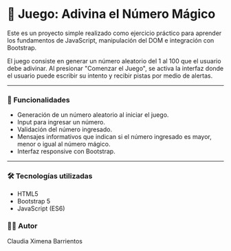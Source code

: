 # 🎲 Juego: Adivina el Número Mágico

Este es un proyecto simple realizado como ejercicio práctico para aprender los fundamentos de JavaScript, manipulación del DOM e integración con Bootstrap.

El juego consiste en generar un número aleatorio del 1 al 100 que el usuario debe adivinar. Al presionar "Comenzar el Juego", se activa la interfaz donde el usuario puede escribir su intento y recibir pistas por medio de alertas.

---

### 🚀 Funcionalidades

- Generación de un número aleatorio al iniciar el juego.
- Input para ingresar un número.
- Validación del número ingresado.
- Mensajes informativos que indican si el número ingresado es mayor, menor o igual al número mágico.
- Interfaz responsive con Bootstrap.

---

### 🛠️ Tecnologías utilizadas

- HTML5
- Bootstrap 5
- JavaScript (ES6)

### 👩‍🎓 Autor
Claudia Ximena Barrientos